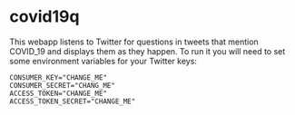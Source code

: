 # covid19q
This webapp listens to Twitter for questions in tweets that mention COVID_19 and displays them as they happen. To run it you will need to set some environment variables for your Twitter keys:

    CONSUMER_KEY="CHANGE_ME"
    CONSUMER_SECRET="CHANG_ME"
    ACCESS_TOKEN="CHANGE_ME"
    ACCESS_TOKEN_SECRET="CHANGE_ME"
